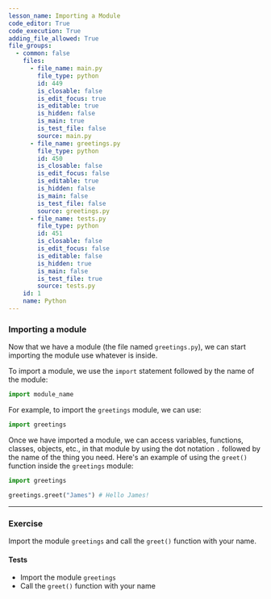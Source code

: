 ```yaml
---
lesson_name: Importing a Module
code_editor: True
code_execution: True
adding_file_allowed: True
file_groups:
  - common: false
    files:
      - file_name: main.py
        file_type: python
        id: 449
        is_closable: false
        is_edit_focus: true
        is_editable: true
        is_hidden: false
        is_main: true
        is_test_file: false
        source: main.py
      - file_name: greetings.py
        file_type: python
        id: 450
        is_closable: false
        is_edit_focus: false
        is_editable: true
        is_hidden: false
        is_main: false
        is_test_file: false
        source: greetings.py
      - file_name: tests.py
        file_type: python
        id: 451
        is_closable: false
        is_edit_focus: false
        is_editable: false
        is_hidden: true
        is_main: false
        is_test_file: true
        source: tests.py
    id: 1
    name: Python
---
```


### Importing a module

Now that we have a module (the file named `greetings.py`), we can start importing the module use whatever is inside.

To import a module, we use the `import` statement followed by the name of the module:

```python
import module_name
```

For example, to import the `greetings` module, we can use:

```python
import greetings
```

Once we have imported a module, we can access variables, functions, classes, objects, etc., in that module by using the dot notation `.` followed by the name of the thing you need. Here's an example of using the `greet()` function inside the `greetings` module:

```python
import greetings

greetings.greet("James") # Hello James!
```

---

### Exercise

Import the module `greetings` and call the `greet()` function with your name.

#### Tests

<ul>
<li id="test-1">Import the module <code>greetings</code> </li>
<li id="test-2">Call the <code>greet()</code> function with your name</li>
</ul>
